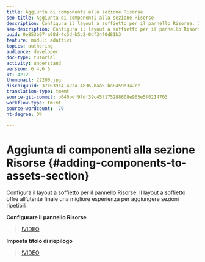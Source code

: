 ```yaml
---
title: Aggiunta di componenti alla sezione Risorse
seo-title: Aggiunta di componenti alla sezione Risorse
description: Configura il layout a soffietto per il pannello Risorse. Il layout a soffietto offre all’utente finale una migliore esperienza per aggiungere sezioni ripetibili.
seo-description: Configura il layout a soffietto per il pannello Risorse. Il layout a soffietto offre all’utente finale una migliore esperienza per aggiungere sezioni ripetibili.
uuid: 0e853b07-a08d-4c5d-b5c2-0df34f0d81b3
feature: moduli adattivi
topics: authoring
audience: developer
doc-type: tutorial
activity: understand
version: 6.4,6.5
kt: 4212
thumbnail: 22200.jpg
discoiquuid: 37c039c4-422a-4836-8aa5-ba0459d342cc
translation-type: tm+mt
source-git-commit: b040bdf97df39c45f175288608e965e5f0214703
workflow-type: tm+mt
source-wordcount: '79'
ht-degree: 0%

---
```



# Aggiunta di componenti alla sezione Risorse {#adding-components-to-assets-section}

Configura il layout a soffietto per il pannello Risorse. Il layout a soffietto offre all’utente finale una migliore esperienza per aggiungere sezioni ripetibili.

**Configurare il pannello Risorse**

>[!VIDEO](https://video.tv.adobe.com/v/22200?quality=9&learn=on)

**Imposta titolo di riepilogo**
>[!VIDEO](https://video.tv.adobe.com/v/28387)



